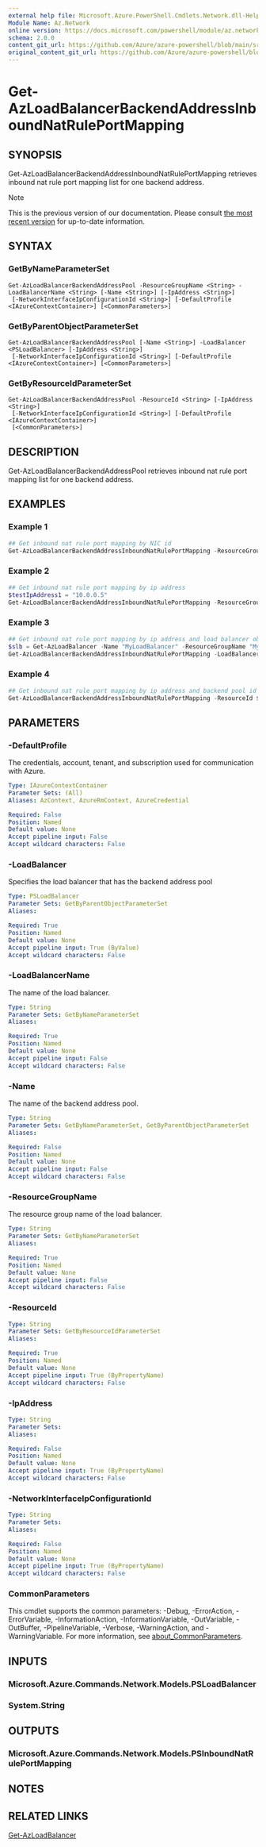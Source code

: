 ```yaml
---
external help file: Microsoft.Azure.PowerShell.Cmdlets.Network.dll-Help.xml
Module Name: Az.Network
online version: https://docs.microsoft.com/powershell/module/az.network/get-azloadbalancerbackendaddressinboundnatruleportmapping
schema: 2.0.0
content_git_url: https://github.com/Azure/azure-powershell/blob/main/src/Network/Network/help/Get-AzLoadBalancerBackendAddressInboundNatRulePortMapping.md
original_content_git_url: https://github.com/Azure/azure-powershell/blob/main/src/Network/Network/help/Get-AzLoadBalancerBackendAddressInboundNatRulePortMapping.md
---
```


# Get-AzLoadBalancerBackendAddressInboundNatRulePortMapping

## SYNOPSIS
Get-AzLoadBalancerBackendAddressInboundNatRulePortMapping retrieves inbound nat rule port mapping list for one backend address.

> [!NOTE]
>This is the previous version of our documentation. Please consult [the most recent version](/powershell/module/az.network/get-azloadbalancerbackendaddressinboundnatruleportmapping) for up-to-date information.

## SYNTAX

### GetByNameParameterSet
```
Get-AzLoadBalancerBackendAddressPool -ResourceGroupName <String> -LoadBalancerName <String> [-Name <String>] [-IpAddress <String>]
 [-NetworkInterfaceIpConfigurationId <String>] [-DefaultProfile <IAzureContextContainer>] [<CommonParameters>]
```

### GetByParentObjectParameterSet
```
Get-AzLoadBalancerBackendAddressPool [-Name <String>] -LoadBalancer <PSLoadBalancer> [-IpAddress <String>]
 [-NetworkInterfaceIpConfigurationId <String>] [-DefaultProfile <IAzureContextContainer>] [<CommonParameters>]
```

### GetByResourceIdParameterSet
```
Get-AzLoadBalancerBackendAddressPool -ResourceId <String> [-IpAddress <String>]
 [-NetworkInterfaceIpConfigurationId <String>] [-DefaultProfile <IAzureContextContainer>]
 [<CommonParameters>]
```

## DESCRIPTION
Get-AzLoadBalancerBackendAddressPool retrieves inbound nat rule port mapping list for one backend address.

## EXAMPLES

### Example 1
```powershell
## Get inbound nat rule port mapping by NIC id
Get-AzLoadBalancerBackendAddressInboundNatRulePortMapping -ResourceGroupName $rgname -LoadBalancerName $lbName -NetworkInterfaceIpConfigurationId $ipconfig.Id -Name pool1
```

### Example 2
```powershell
## Get inbound nat rule port mapping by ip address
$testIpAddress1 = "10.0.0.5"
Get-AzLoadBalancerBackendAddressInboundNatRulePortMapping -ResourceGroupName $rgname -LoadBalancerName $lbName -Name $backendAddressPoolName -IpAddress $testIpAddress1
```

### Example 3
```powershell
## Get inbound nat rule port mapping by ip address and load balancer object
$slb = Get-AzLoadBalancer -Name "MyLoadBalancer" -ResourceGroupName "MyResourceGroup"
Get-AzLoadBalancerBackendAddressInboundNatRulePortMapping -LoadBalancer $slb -Name $backendAddressPoolName -IpAddress $testIpAddress1
```

### Example 4
```powershell
## Get inbound nat rule port mapping by ip address and backend pool id
Get-AzLoadBalancerBackendAddressInboundNatRulePortMapping -ResourceId $backendPool1.Id -IpAddress $testIpAddress1
```

## PARAMETERS

### -DefaultProfile
The credentials, account, tenant, and subscription used for communication with Azure.

```yaml
Type: IAzureContextContainer
Parameter Sets: (All)
Aliases: AzContext, AzureRmContext, AzureCredential

Required: False
Position: Named
Default value: None
Accept pipeline input: False
Accept wildcard characters: False
```

### -LoadBalancer
Specifies the load balancer that has the backend address pool

```yaml
Type: PSLoadBalancer
Parameter Sets: GetByParentObjectParameterSet
Aliases:

Required: True
Position: Named
Default value: None
Accept pipeline input: True (ByValue)
Accept wildcard characters: False
```

### -LoadBalancerName
The name of the load balancer.

```yaml
Type: String
Parameter Sets: GetByNameParameterSet
Aliases:

Required: True
Position: Named
Default value: None
Accept pipeline input: False
Accept wildcard characters: False
```

### -Name
The name of the backend address pool.

```yaml
Type: String
Parameter Sets: GetByNameParameterSet, GetByParentObjectParameterSet
Aliases:

Required: False
Position: Named
Default value: None
Accept pipeline input: False
Accept wildcard characters: False
```

### -ResourceGroupName
The resource group name of the load balancer.

```yaml
Type: String
Parameter Sets: GetByNameParameterSet
Aliases:

Required: True
Position: Named
Default value: None
Accept pipeline input: False
Accept wildcard characters: False
```

### -ResourceId

```yaml
Type: String
Parameter Sets: GetByResourceIdParameterSet
Aliases:

Required: True
Position: Named
Default value: None
Accept pipeline input: True (ByPropertyName)
Accept wildcard characters: False
```

### -IpAddress

```yaml
Type: String
Parameter Sets:
Aliases:

Required: False
Position: Named
Default value: None
Accept pipeline input: True (ByPropertyName)
Accept wildcard characters: False
```

### -NetworkInterfaceIpConfigurationId

```yaml
Type: String
Parameter Sets:
Aliases:

Required: False
Position: Named
Default value: None
Accept pipeline input: True (ByPropertyName)
Accept wildcard characters: False
```

### CommonParameters
This cmdlet supports the common parameters: -Debug, -ErrorAction, -ErrorVariable, -InformationAction, -InformationVariable, -OutVariable, -OutBuffer, -PipelineVariable, -Verbose, -WarningAction, and -WarningVariable. For more information, see [about_CommonParameters](http://go.microsoft.com/fwlink/?LinkID=113216).

## INPUTS

### Microsoft.Azure.Commands.Network.Models.PSLoadBalancer

### System.String

## OUTPUTS

### Microsoft.Azure.Commands.Network.Models.PSInboundNatRulePortMapping

## NOTES

## RELATED LINKS

[Get-AzLoadBalancer](./Get-AzLoadBalancer.md)
